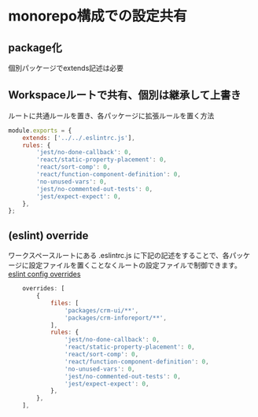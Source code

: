 # monorepo構成での設定共有

## package化

個別パッケージでextends記述は必要

## Workspaceルートで共有、個別は継承して上書き

ルートに共通ルールを置き、各パッケージに拡張ルールを置く方法

```js
module.exports = {
    extends: ['../../.eslintrc.js'],
    rules: {
        'jest/no-done-callback': 0,
        'react/static-property-placement': 0,
        'react/sort-comp': 0,
        'react/function-component-definition': 0,
        'no-unused-vars': 0,
        'jest/no-commented-out-tests': 0,
        'jest/expect-expect': 0,
    },
};
```

## (eslint) override

ワークスペースルートにある .eslintrc.js に下記の記述をすることで、各パッケージに設定ファイルを置くことなくルートの設定ファイルで制御できます。
[eslint config overrides](https://eslint.org/docs/latest/use/configure/configuration-files#configuration-based-on-glob-patterns)

```js
    overrides: [
        {
            files: [
                'packages/crm-ui/**',
                'packages/crm-inforeport/**',
            ],
            rules: {
                'jest/no-done-callback': 0,
                'react/static-property-placement': 0,
                'react/sort-comp': 0,
                'react/function-component-definition': 0,
                'no-unused-vars': 0,
                'jest/no-commented-out-tests': 0,
                'jest/expect-expect': 0,
            },
        },
    ],
```
